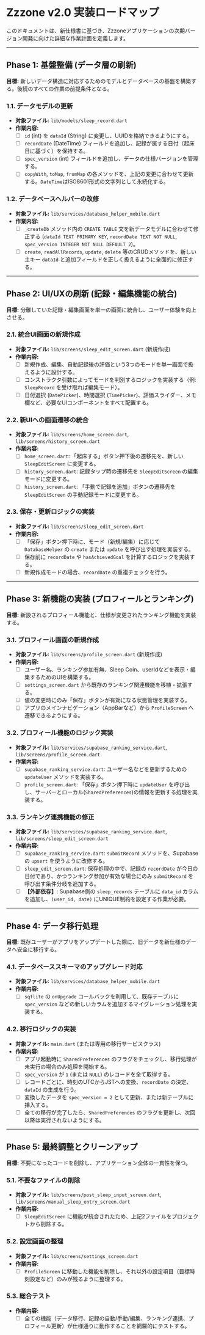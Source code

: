 
# Zzzone v2.0 実装ロードマップ

このドキュメントは、新仕様書に基づき、Zzzoneアプリケーションの次期バージョン開発に向けた詳細な作業計画を定義します。

---

## Phase 1: 基盤整備 (データ層の刷新)

**目標:** 新しいデータ構造に対応するためのモデルとデータベースの基盤を構築する。後続のすべての作業の前提条件となる。

### 1.1. データモデルの更新
- **対象ファイル:** `lib/models/sleep_record.dart`
- **作業内容:**
    - [ ] `id` (int) を `dataId` (String) に変更し、UUIDを格納できるようにする。
    - [ ] `recordDate` (DateTime) フィールドを追加し、記録が属する日付（起床日に基づく）を保持する。
    - [ ] `spec_version` (int) フィールドを追加し、データの仕様バージョンを管理する。
    - [ ] `copyWith`, `toMap`, `fromMap` の各メソッドを、上記の変更に合わせて更新する。`DateTime`はISO8601形式の文字列として永続化する。

### 1.2. データベースヘルパーの改修
- **対象ファイル:** `lib/services/database_helper_mobile.dart`
- **作業内容:**
    - [ ] `_createDb` メソッド内の `CREATE TABLE` 文を新データモデルに合わせて修正する (`dataId TEXT PRIMARY KEY`, `recordDate TEXT NOT NULL`, `spec_version INTEGER NOT NULL DEFAULT 2`)。
    - [ ] `create`, `readAllRecords`, `update`, `delete` 等のCRUDメソッドを、新しい主キー `dataId` と追加フィールドを正しく扱えるように全面的に修正する。

---

## Phase 2: UI/UXの刷新 (記録・編集機能の統合)

**目標:** 分離していた記録・編集画面を単一の画面に統合し、ユーザー体験を向上させる。

### 2.1. 統合UI画面の新規作成
- **対象ファイル:** `lib/screens/sleep_edit_screen.dart` (新規作成)
- **作業内容:**
    - [ ] 新規作成、編集、自動記録後の評価という3つのモードを単一画面で扱えるように設計する。
    - [ ] コンストラクタ引数によってモードを判別するロジックを実装する（例: `SleepRecord` を受け取れば編集モード）。
    - [ ] 日付選択 (`DatePicker`)、時間選択 (`TimePicker`)、評価スライダー、メモ欄など、必要なUIコンポーネントをすべて配置する。

### 2.2. 新UIへの画面遷移の統合
- **対象ファイル:** `lib/screens/home_screen.dart`, `lib/screens/history_screen.dart`
- **作業内容:**
    - [ ] `home_screen.dart`: 「起床する」ボタン押下後の遷移先を、新しい `SleepEditScreen` に変更する。
    - [ ] `history_screen.dart`: 記録タップ時の遷移先を `SleepEditScreen` の編集モードに変更する。
    - [ ] `history_screen.dart`: 「手動で記録を追加」ボタンの遷移先を `SleepEditScreen` の手動記録モードに変更する。

### 2.3. 保存・更新ロジックの実装
- **対象ファイル:** `lib/screens/sleep_edit_screen.dart`
- **作業内容:**
    - [ ] 「保存」ボタン押下時に、モード（新規/編集）に応じて `DatabaseHelper` の `create` または `update` を呼び出す処理を実装する。
    - [ ] 保存前に `recordDate` や `hasAchievedGoal` を計算するロジックを実装する。
    - [ ] 新規作成モードの場合、`recordDate` の重複チェックを行う。

---

## Phase 3: 新機能の実装 (プロフィールとランキング)

**目標:** 新設されるプロフィール機能と、仕様が変更されたランキング機能を実装する。

### 3.1. プロフィール画面の新規作成
- **対象ファイル:** `lib/screens/profile_screen.dart` (新規作成)
- **作業内容:**
    - [ ] ユーザー名、ランキング参加有無、Sleep Coin、userIdなどを表示・編集するためのUIを構築する。
    - [ ] `settings_screen.dart` から既存のランキング関連機能を移植・拡張する。
    - [ ] 値の変更時にのみ「保存」ボタンが有効になる状態管理を実装する。
    - [ ] アプリのメインナビゲーション（AppBarなど）から `ProfileScreen` へ遷移できるようにする。

### 3.2. プロフィール機能のロジック実装
- **対象ファイル:** `lib/services/supabase_ranking_service.dart`, `lib/screens/profile_screen.dart`
- **作業内容:**
    - [ ] `supabase_ranking_service.dart`: ユーザー名などを更新するための `updateUser` メソッドを実装する。
    - [ ] `profile_screen.dart`: 「保存」ボタン押下時に `updateUser` を呼び出し、サーバーとローカル(`SharedPreferences`)の情報を更新する処理を実装する。

### 3.3. ランキング連携機能の修正
- **対象ファイル:** `lib/services/supabase_ranking_service.dart`, `lib/screens/sleep_edit_screen.dart`
- **作業内容:**
    - [ ] `supabase_ranking_service.dart`: `submitRecord` メソッドを、Supabaseの `upsert` を使うように改修する。
    - [ ] `sleep_edit_screen.dart`: 保存処理の中で、記録の `recordDate` が今日の日付であり、かつランキング参加が有効な場合にのみ `submitRecord` を呼び出す条件分岐を追加する。
    - [ ] **【外部依存】**: Supabase側の `sleep_records` テーブルに `data_id` カラムを追加し、`(user_id, date)` にUNIQUE制約を設定する作業が必要。

---

## Phase 4: データ移行処理

**目標:** 既存ユーザーがアプリをアップデートした際に、旧データを新仕様のデータへ安全に移行する。

### 4.1. データベーススキーマのアップグレード対応
- **対象ファイル:** `lib/services/database_helper_mobile.dart`
- **作業内容:**
    - [ ] `sqflite` の `onUpgrade` コールバックを利用して、既存テーブルに `spec_version` などの新しいカラムを追加するマイグレーション処理を実装する。

### 4.2. 移行ロジックの実装
- **対象ファイル:** `main.dart` (または専用の移行サービスクラス)
- **作業内容:**
    - [ ] アプリ起動時に `SharedPreferences` のフラグをチェックし、移行処理が未実行の場合のみ処理を開始する。
    - [ ] `spec_version` が `1` (または `NULL`) のレコードを全て取得する。
    - [ ] レコードごとに、時刻のUTCからJSTへの変換、`recordDate` の決定、`dataId` の生成を行う。
    - [ ] 変換したデータを `spec_version = 2` として更新、または新テーブルに挿入する。
    - [ ] 全ての移行が完了したら、`SharedPreferences` のフラグを更新し、次回以降は実行されないようにする。

---

## Phase 5: 最終調整とクリーンアップ

**目標:** 不要になったコードを削除し、アプリケーション全体の一貫性を保つ。

### 5.1. 不要なファイルの削除
- **対象ファイル:** `lib/screens/post_sleep_input_screen.dart`, `lib/screens/manual_sleep_entry_screen.dart`
- **作業内容:**
    - [ ] `SleepEditScreen` に機能が統合されたため、上記2ファイルをプロジェクトから削除する。

### 5.2. 設定画面の整理
- **対象ファイル:** `lib/screens/settings_screen.dart`
- **作業内容:**
    - [ ] `ProfileScreen` に移動した機能を削除し、それ以外の設定項目（目標時刻設定など）のみが残るように整理する。

### 5.3. 総合テスト
- **作業内容:**
    - [ ] 全ての機能（データ移行、記録の自動/手動/編集、ランキング連携、プロフィール更新）が仕様通りに動作することを網羅的にテストする。
